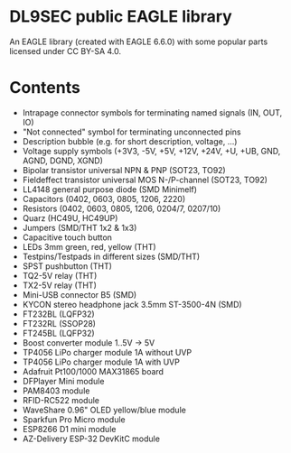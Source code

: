 # DL9SEC public EAGLE library
An EAGLE library (created with EAGLE 6.6.0) with some popular parts licensed under CC BY-SA 4.0.

# Contents

* Intrapage connector symbols for terminating named signals (IN, OUT, IO)
* "Not connected" symbol for terminating unconnected pins
* Description bubble (e.g. for short description, voltage, ...)
* Voltage supply symbols (+3V3, -5V, +5V, +12V, +24V, +U, +UB, GND, AGND, DGND, XGND)
* Bipolar transistor universal NPN & PNP (SOT23, TO92)
* Fieldeffect transistor universal MOS N-/P-channel (SOT23, TO92)
* LL4148 general purpose diode (SMD Minimelf)
* Capacitors (0402, 0603, 0805, 1206, 2220)
* Resistors (0402, 0603, 0805, 1206, 0204/7, 0207/10)
* Quarz (HC49U, HC49UP)
* Jumpers (SMD/THT 1x2 & 1x3)
* Capacitive touch button
* LEDs 3mm green, red, yellow (THT)
* Testpins/Testpads in different sizes (SMD/THT)
* SPST pushbutton (THT)
* TQ2-5V relay (THT)
* TX2-5V relay (THT)
* Mini-USB connector B5 (SMD)
* KYCON stereo headphone jack 3.5mm ST-3500-4N (SMD)
* FT232BL (LQFP32)
* FT232RL (SSOP28)
* FT245BL (LQFP32)
* Boost converter module 1..5V -> 5V
* TP4056 LiPo charger module 1A without UVP
* TP4056 LiPo charger module 1A with UVP
* Adafruit Pt100/1000 MAX31865 board
* DFPlayer Mini module
* PAM8403 module
* RFID-RC522 module
* WaveShare 0.96" OLED yellow/blue module
* Sparkfun Pro Micro module
* ESP8266 D1 mini module
* AZ-Delivery ESP-32 DevKitC module
